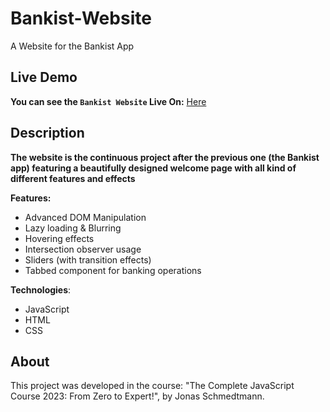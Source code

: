 # Bankist-Website
A Website for the Bankist App

## Live Demo
**You can see the `Bankist Website` Live On:** [Here]()

## Description
**The website is the continuous project after the previous one (the Bankist app) featuring a beautifully designed welcome page with all kind of different features and effects**

**Features:**
- Advanced DOM Manipulation
- Lazy loading & Blurring
- Hovering effects
- Intersection observer usage
- Sliders (with transition effects)
- Tabbed component for banking operations


**Technologies**:
- JavaScript
- HTML
- CSS

## About
This project was developed in the course: "The Complete JavaScript Course 2023: From Zero to Expert!", by Jonas Schmedtmann.
